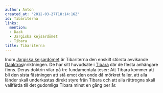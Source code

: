 ```yaml
---
author: Anton
created_at: '2012-03-27T18:14:16Z'
id: Tibariterna
links:
  mention:
  - Daak
  - Jargiska kejsardömet
  - Tibara
title: Tibariterna
---
```


Inom [Jargiska kejsardömet] är Tibariterna den enskilt största avvikande [Daaktros]­inriktningen. De
har sitt huvudsäte i [Tibara] där de flesta anhängare finns. Deras doktrin vilar på tre fundamentala
teser: Att Tibara kommer att bli den sista fästningen att stå emot den onde då mörkret faller, att
alla länder skall underkastas direkt styre från Tibara och att alla rättrogna skall vallfärda till
det gudomliga Tibara minst en gång per år.

  [Jargiska kejsardömet]: Jargiska_kejsardömet
  [Daaktros]: Daak
  [Tibara]: Tibara

